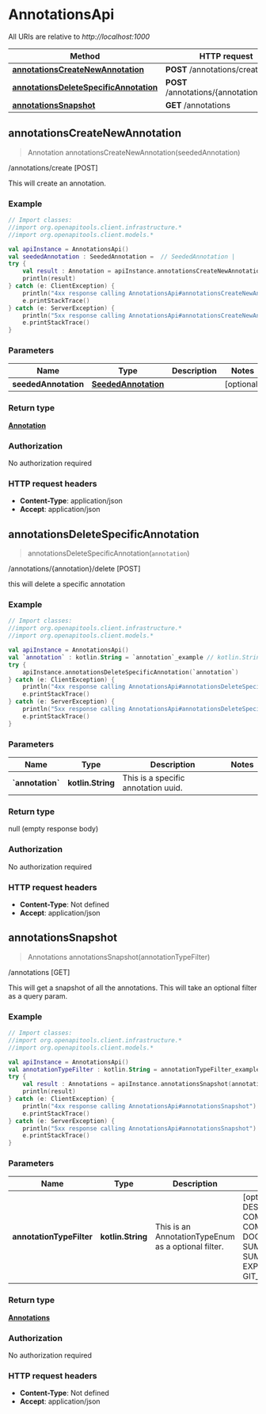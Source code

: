 # AnnotationsApi

All URIs are relative to *http://localhost:1000*

Method | HTTP request | Description
------------- | ------------- | -------------
[**annotationsCreateNewAnnotation**](AnnotationsApi#annotationsCreateNewAnnotation) | **POST** /annotations/create | /annotations/create [POST]
[**annotationsDeleteSpecificAnnotation**](AnnotationsApi#annotationsDeleteSpecificAnnotation) | **POST** /annotations/\{annotation\}/delete | /annotations/\{annotation\}/delete [POST]
[**annotationsSnapshot**](AnnotationsApi#annotationsSnapshot) | **GET** /annotations | /annotations [GET]


<a id="annotationsCreateNewAnnotation"></a>
## **annotationsCreateNewAnnotation**
> Annotation annotationsCreateNewAnnotation(seededAnnotation)

/annotations/create [POST]

This will create an annotation.

### Example
```kotlin
// Import classes:
//import org.openapitools.client.infrastructure.*
//import org.openapitools.client.models.*

val apiInstance = AnnotationsApi()
val seededAnnotation : SeededAnnotation =  // SeededAnnotation | 
try {
    val result : Annotation = apiInstance.annotationsCreateNewAnnotation(seededAnnotation)
    println(result)
} catch (e: ClientException) {
    println("4xx response calling AnnotationsApi#annotationsCreateNewAnnotation")
    e.printStackTrace()
} catch (e: ServerException) {
    println("5xx response calling AnnotationsApi#annotationsCreateNewAnnotation")
    e.printStackTrace()
}
```

### Parameters

Name | Type | Description  | Notes
------------- | ------------- | ------------- | -------------
 **seededAnnotation** | [**SeededAnnotation**](SeededAnnotation)|  | [optional]

### Return type

[**Annotation**](Annotation)

### Authorization

No authorization required

### HTTP request headers

 - **Content-Type**: application/json
 - **Accept**: application/json

<a id="annotationsDeleteSpecificAnnotation"></a>
## **annotationsDeleteSpecificAnnotation**
> annotationsDeleteSpecificAnnotation(`annotation`)

/annotations/\{annotation\}/delete [POST]

this will delete a specific annotation

### Example
```kotlin
// Import classes:
//import org.openapitools.client.infrastructure.*
//import org.openapitools.client.models.*

val apiInstance = AnnotationsApi()
val `annotation` : kotlin.String = `annotation`_example // kotlin.String | This is a specific annotation uuid.
try {
    apiInstance.annotationsDeleteSpecificAnnotation(`annotation`)
} catch (e: ClientException) {
    println("4xx response calling AnnotationsApi#annotationsDeleteSpecificAnnotation")
    e.printStackTrace()
} catch (e: ServerException) {
    println("5xx response calling AnnotationsApi#annotationsDeleteSpecificAnnotation")
    e.printStackTrace()
}
```

### Parameters

Name | Type | Description  | Notes
------------- | ------------- | ------------- | -------------
 **&#x60;annotation&#x60;** | **kotlin.String**| This is a specific annotation uuid. |

### Return type

null (empty response body)

### Authorization

No authorization required

### HTTP request headers

 - **Content-Type**: Not defined
 - **Accept**: application/json

<a id="annotationsSnapshot"></a>
## **annotationsSnapshot**
> Annotations annotationsSnapshot(annotationTypeFilter)

/annotations [GET]

This will get a snapshot of all the annotations.  This will take an optional filter as a query param.

### Example
```kotlin
// Import classes:
//import org.openapitools.client.infrastructure.*
//import org.openapitools.client.models.*

val apiInstance = AnnotationsApi()
val annotationTypeFilter : kotlin.String = annotationTypeFilter_example // kotlin.String | This is an AnnotationTypeEnum as a optional filter.
try {
    val result : Annotations = apiInstance.annotationsSnapshot(annotationTypeFilter)
    println(result)
} catch (e: ClientException) {
    println("4xx response calling AnnotationsApi#annotationsSnapshot")
    e.printStackTrace()
} catch (e: ServerException) {
    println("5xx response calling AnnotationsApi#annotationsSnapshot")
    e.printStackTrace()
}
```

### Parameters

Name | Type | Description  | Notes
------------- | ------------- | ------------- | -------------
 **annotationTypeFilter** | **kotlin.String**| This is an AnnotationTypeEnum as a optional filter. | [optional] [enum: DESCRIPTION, COMMENT, COMMENTATION, DOCUMENTATION, SUMMARIZATION, SUMMARY, EXPLANATION, GIT_COMMIT]

### Return type

[**Annotations**](Annotations)

### Authorization

No authorization required

### HTTP request headers

 - **Content-Type**: Not defined
 - **Accept**: application/json

